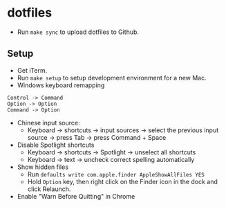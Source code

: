 # dotfiles

* Run `make sync` to upload dotfiles to Github.

## Setup

* Get iTerm.
* Run `make setup` to setup development environment for a new Mac.
* Windows keyboard remapping

```
Control -> Command
Option -> Option
Command -> Option
```
* Chinese input source:
  * Keyboard -> shortcuts -> input sources -> select the previous input source -> press Tab -> press Command + Space
* Disable Spotlight shortcuts
  * Keyboard -> shortcuts -> Spotlight -> unselect all shortcuts
  * Keyboard -> text -> uncheck correct spelling automatically
* Show hidden files
  * Run `defaults write com.apple.finder AppleShowAllFiles YES`
  * Hold `Option` key, then right click on the Finder icon in the dock and click Relaunch.
* Enable "Warn Before Quitting" in Chrome
